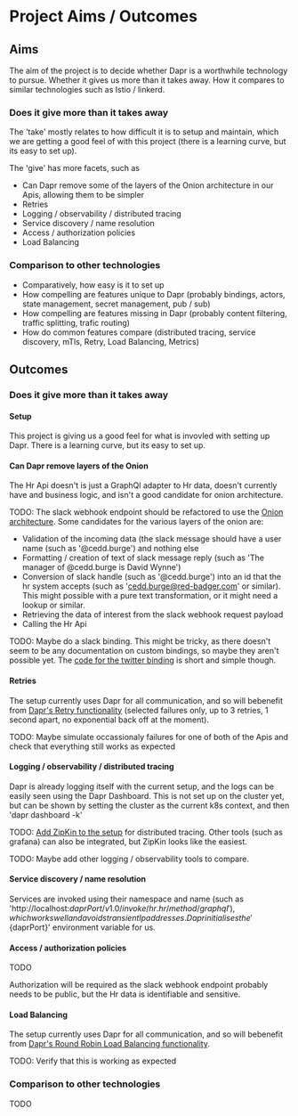 # Project Aims / Outcomes

## Aims 

The aim of the project is to decide whether Dapr is a worthwhile technology to pursue. Whether it gives us more than it takes away. How it compares to similar technologies such as Istio / linkerd.

### Does it give more than it takes away

The 'take' mostly relates to how difficult it is to setup and maintain, which we are getting a good feel of with this project (there is a learning curve, but its easy to set up).

The 'give' has more facets, such as
  - Can Dapr remove some of the layers of the Onion architecture in our Apis, allowing them to be simpler
  - Retries
  - Logging / observability / distributed tracing
  - Service discovery / name resolution
  - Access / authorization policies
  - Load Balancing

### Comparison to other technologies

  - Comparatively, how easy is it to set up 
  - How compelling are features unique to Dapr (probably bindings, actors, state management, secret management, pub / sub)
  - How compelling are features missing in Dapr  (probably content filtering, traffic splitting, trafic routing)
  - How do common features compare (distributed tracing, service discovery, mTls, Retry, Load Balancing, Metrics)

## Outcomes

### Does it give more than it takes away

#### Setup

This project is giving us a good feel for what is invovled with setting up Dapr. There is a learning curve, but its easy to set up.

#### Can Dapr remove layers of the Onion

The Hr Api doesn't is just a GraphQl adapter to Hr data, doesn't currently have and business logic, and isn't a good candidate for onion architecture.

TODO: The slack webhook endpoint should be refactored to use the [Onion architecture](https://github.com/StuartHarris/onion). Some candidates for the various layers of the onion are:
  - Validation of the incoming data (the slack message should have a user name (such as '@cedd.burge') and nothing else
  - Formatting / creation of text of slack message reply (such as 'The manager of @cedd.burge is David Wynne')
  - Conversion of slack handle (such as '@cedd.burge') into an id that the hr system accepts (such as 'cedd.burge@red-badger.com' or similar). This might possible with a pure text transformation, or it might need a lookup or similar.
  - Retrieving the data of interest from the slack webhook request payload
  - Calling the Hr Api

TODO: Maybe do a slack binding. This might be tricky, as there doesn't seem to be any documentation on custom bindings, so maybe they aren't possible yet. The [code for the twitter binding](https://docs.dapr.io/developing-applications/building-blocks/service-invocation/service-invocation-overview/#round-robin-load-balancing-with-mdns) is short and simple though.

#### Retries

The setup currently uses Dapr for all communication, and so will bebenefit from [Dapr's Retry functionality](https://docs.dapr.io/developing-applications/building-blocks/service-invocation/service-invocation-overview/#retries) (selected failures only, up to 3 retries, 1 second apart, no exponential back off at the moment).

TODO: Maybe simulate occassionaly failures for one of both of the Apis and check that everything still works as expected

#### Logging / observability / distributed tracing

Dapr is already logging itself with the current setup, and the logs can be easily seen using the Dapr Dashboard. This is not set up on the cluster yet, but can be shown by setting the cluster as the current k8s context, and then 'dapr dashboard -k'

TODO: [Add ZipKin to the setup](https://docs.dapr.io/operations/monitoring/tracing/setup-tracing/#zipkin-in-kubernetes-mode) for distributed tracing. Other tools (such as grafana) can also be integrated, but ZipKin looks like the easiest.

TODO: Maybe add other logging / observability tools to compare.

#### Service discovery / name resolution

Services are invoked using their namespace and name (such as 'http://localhost:${daprPort}/v1.0/invoke/hr.hr/method/graphql'), which works well and avoids transient Ip addresses. Dapr initialises the '${daprPort}' environment variable for us.

#### Access / authorization policies

TODO

Authorization will be required as the slack webhook endpoint probably needs to be public, but the Hr data is identifiable and sensitive. 

#### Load Balancing

The setup currently uses Dapr for all communication, and so will bebenefit from [Dapr's Round Robin Load Balancing functionality](https://docs.dapr.io/developing-applications/building-blocks/service-invocation/service-invocation-overview/#round-robin-load-balancing-with-mdns).

TODO: Verify that this is working as expected

### Comparison to other technologies

TODO

